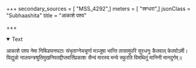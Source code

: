 +++
secondary_sources = [ "MSS_4292",]
meters = [ "स्रग्धरा",]
jsonClass = "Subhaashita"
title = "आकाशे पश्य"

+++

<details open><summary>Text</summary>

आकाशे पश्य नेमा निबिडघनघटाः संभृताग्नेयचूर्णा मञ्जूषा भान्ति तासामुपरि सुरधनुः कैतवात् केतवोऽमी।  
विद्युन्नो नालयन्त्रश्रुतिमुखनिपतद्दीप्तवर्त्तिप्रकाशः सैन्यं मारस्य मन्ये स्फुरति विमथितुं मानिनी मानदुर्गम्॥
</details>
